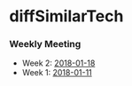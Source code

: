 # diffSimilarTech

### Weekly Meeting

* Week 2: [2018-01-18](https://github.com/hy3440/diffSimilarTech/blob/master/Weekly%20Summary/2018-01-18.md)
* Week 1: [2018-01-11](https://github.com/hy3440/diffSimilarTech/blob/master/Weekly%20Summary/2018-01-11.md)

